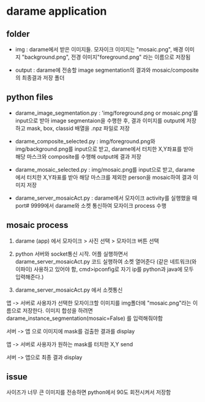 # darame application

## folder

- img : darame에서 받은 이미지들. 모자이크 이미지는 "mosaic.png", 배경 이미지 "background.png", 전경 이미지"foreground.png" 라는 이름으로 저장됨

- output : darame에 전송할 image segmentation의 결과와 mosaic/composite의 최종결과 저장 폴더


## python files

- darame_image_segmentation.py : 'img/foreground.png or mosaic.png'를 input으로 받아 image segmentaion을 수행한 후, 결과 이미지를 output에 저장하고 mask, box, classid 배열을 .npz 파일로 저장

- darame_composite_selected.py : img/foreground.png와 img/background.png를 input으로 받고, darame에서 터치한 X,Y좌표를 받아 해당 마스크와 composite를 수행해 output에 결과 저장

- darame_mosaic_selected.py : img/mosaic.png를 input으로 받고, darame에서 터치한 X,Y좌표를 받아 해당 마스크를 제외한 person을 mosaic하여 결과 이미지 저장

- darame_server_mosaicAct.py : darame에서 모자이크 activity를 실행했을 때 port# 9999에서 darame와 소켓 통신하여 모자이크 process 수행

## mosaic process

1. darame (app) 에서 모자이크 > 사진 선택 > 모자이크 버튼 선택

2. python 서버와 socket통신 시작. 어플 실행하면서 darame_server_mosaicAct.py 코드 실행하여 소켓 열어준다 (같은 네트워크(와이파이) 사용하고 있어야 함, cmd>ipconfig로 자기 ip를 python과 java에 모두 입력해준다.)

3. darame_server_mosaicAct.py 에서 소켓통신
 
앱 -> 서버로 사용자가 선택한 모자이크할 이미지를 img폴더에 "mosaic.png"라는 이름으로 저장한다. 이미지 합성을 하려면 darame_instance_segmentation(mosaic=False) 를 입력해줘야함

서버 -> 앱 으로 이미지에 mask를 검출한 결과를 display

앱 -> 서버로 사용자가 원하는 mask를 터치한 X,Y send

서버 -> 앱으로 최종 결과 display

## issue

사이즈가 너무 큰 이미지를 전송하면 python에서 90도 회전시켜서 저장함

 
